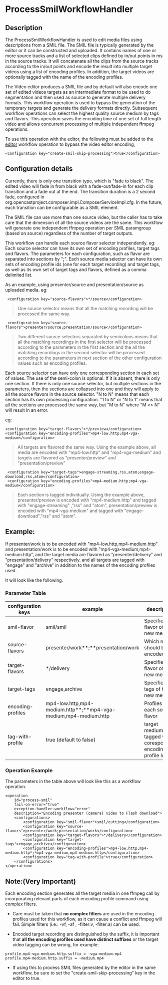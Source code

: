 # ProcessSmilWorkflowHandler

## Description

The ProcessSmilWorkflowHandler is used to edit media files using descriptions from a SMIL file.
The SMIL file is typically generated by the editor or it can be constructed and uploaded.
It contains names of one or more source tracks and a list of selected clips defined by
in/out points in ms in the source tracks.
It will concatenate all the clips from the source tracks according to the in/out points and encode the result into
multiple target videos using a list of encoding profiles.
In addition, the target videos are optionally tagged with the name of the encoding profiles.

The Video editor produces a SMIL file and by default will also encode one set of edited videos
targets as an intermediate format to be used to do segmentation and then used as source to generate multiple delivery formats.
This workflow operation is used to bypass the generation of the temporary targets and generate the delivery formats directly.
Subsequent workflow operations can select the highest quality source medium by tags and flavors.
This operation saves the encoding time of one set of full length video and allows concurrent
processing of multiple independent ffmpeg operations.

To use this operation with the editor, the following must be added to the [editor](editor-woh.md) workflow operation
to bypass the video editor encoding,
```
<configuration key="create-smil-skip-processing">true</configuration>
```

## Configuration details

Currently, there is only one transition type, which is "fade to black".
The edited video will fade in from black with a fade-out/fade-in for each clip transition and a fade out at the end.
The transition duration is a 2 second fade, configured in org.opencastproject.composer.impl.ComposerServiceImpl.cfg.
In the future, each transition can be configurable as a SMIL element.

The SMIL file can use more than one source video, but the caller has to take care that the dimension of
all the source videos are the same.
This workflow will generate one independent ffmpeg operation per SMIL paramgroup (based on source) regardless of the number of target outputs.

This workflow can handle each source flavor selector independently.
eg: Each source selector can have its own set of encoding profiles, target tags and flavors.
The parameters for each configuration, such as flavor are separated into sections by "**;**".
Each source media selector can have its own sets of encoding profile ids (one for each target recording) and target tags,
as well as its own set of target tags and flavors, defined as a comma delimited list.


As an example, using presenter/source and presentation/source as uploaded media.
eg:
```
 <configuration key="source-flavors">*/source</configuration>
```
>One source selector means that all the matching recording will be processed the same way.

```
 <configuration key="source-flavors">presenter/source;presentation/source</configuration>
```
>Two different source selectors separated by semicolons means that all the matching recordings in the
>first selector will be processed according to the parameters in the first 
>section and the all the
>matching recordings in the second selector will be processed according to the parameters in next section
>of the other configuration values such as encoding profiles.

Each source selector can have only one corresponding section in each set of values.
The use of the semi-colon is optional. If it is absent, there is only one section.
If there is only one source selector, but multiple sections in the parameters, then the sections are collapsed
into one and they will apply to all the source flavors in the source selector.
"N to N" means that each section has its own processing configuration.
"1 to N" or "N to 1" means that all the sections are processed the same way,
 but "M to N" where "M <> N" will result in an error.

eg:
```
<configuration key="target-flavors">*/preview</configuration>
<configuration key="encoding-profiles">mp4-low.http;mp4-vga-medium</configuration>
```
>All targets are flavored the same way.
>Using the example above,
>all media are encoded with "mp4-low.http" and "mp4-vga-medium" and
>targets are flavored as "presenter/preview" and "presentation/preview"

```
 <configuration key="target-tags">engage-streaming,rss,atom;engage-download,rss,atom</configuration>
 <configuration key="encoding-profiles">mp4-medium.http;mp4-vga-medium</configuration>
```

>Each section is tagged individually. Using the example above,
>presenter/preview is encoded with "mp4-medium.http" and tagged with "engage-streaming" ,"rss" and "atom",
>presentation/preview is encoded with "mp4-vga-medium" and tagged with "engage-download","rss" and "atom".


## Example:


If presenter/work is to be encoded with "mp4-low.http,mp4-medium.http" and
presentation/work is to be encoded with "mp4-vga-medium,mp4-medium.http",
and the target media are flavored as "presenter/delivery" and "presentation/delivery" respectively.
and all targets are tagged with "engage" and "archive" in addition to the names of the encoding profiles used.

It will look like the following.

### Parameter Table

|configuration keys | example                     | description                                                         |
|-------------------|-----------------------------|---------------------------------------------------------------------|
|smil-flavor        | smil/smil                   | Specifies the flavor of the new media                               |
|source-flavors     | presenter/work**;**presentation/work  | Which media should be encoded                               |
|target-flavors     | */delivery                  | Specifies the flavor of the new media                               |
|target-tags        | engage,archive              | Specifies the tags of the new media                                 |
|encoding-profiles  | mp4-low.http,mp4-medium.http**;**mp4-vga-medium,mp4-medium.http | Profiles for each source flavor |
|tag-with-profile   | true (default to false)     | target medium are tagged with coresponding encoding profile Id      |



### Operation Example
The parameters in the table above will look like this as a workflow operation.

    <operation
        id="process-smil"
        fail-on-error="true"
        exception-handler-workflow="error"
        description="Encoding presenter (camera) video to Flash download">
        <configurations>
            <configuration key="smil-flavor">smil/cutting</configuration>
            <configuration key="source-flavors">presenter/work;presentation/work</configuration>
            <configuration key="target-flavors">*/delivery</configuration>
            <configuration key="target-tags">engage,archive</configuration>
            <configuration key="encoding-profiles">mp4-low.http,mp4-medium.http*;*mp4-vga-medium,mp4-medium.http</configuration>
            <configuration key="tag-with-profile">true</configuration>
        </configurations>
    </operation>


## Note:(Very Important)

Each encoding section generates all the target media in one ffmpeg call by incorporating relevant parts
of each encoding profile command using complex filters.

*  Care must be taken that **no complex filters** are used in the encoding profiles used for this workflow,
as it can cause a conflict and ffmpeg will fail. 
Simple filters (i.e.: -vf, -af , -filter:v, -filter:a) can be used.

*  Encoded target recording are distinguished by the suffix, it is important that **all the encoding profiles
used have distinct suffixes** or the target video tagging can be wrong, for example:
```
profile.mp4-vga-medium.http.suffix = -vga-medium.mp4  
profile.mp4-medium.http.suffix = -medium.mp4  
```
*  If using this to process SMIL files generated by the editor in the same workflow,
be sure to set the "create-smil-skip-processing" key in the editor to true.
